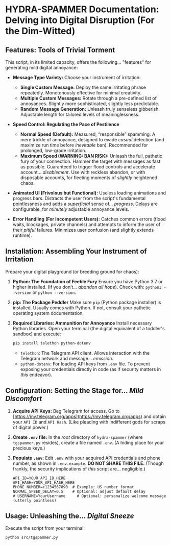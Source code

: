 # HYDRA-SPAMMER Documentation: Delving into Digital Disruption (For the Dim-Witted)

## Features: Tools of Trivial Torment

This script, in its limited capacity, offers the following… "features" for generating mild digital annoyance:

*   **Message Type Variety:** Choose your instrument of irritation:
    *   **Single Custom Message:** Deploy the same irritating phrase repeatedly. Monotonously effective for minimal creativity.
    *   **Multiple Custom Messages:**  Rotate through a pre-defined list of annoyances. Slightly more sophisticated, slightly less predictable.
    *   **Random Message Generation:** Unleash truly senseless gibberish. Adjustable length for tailored levels of meaninglessness.

*   **Speed Control: Regulating the Pace of Pestilence**
    *   **Normal Speed (Default):** Measured, “responsible” spamming.  A mere trickle of annoyance, designed to evade *casual* detection (and maximize run time before *inevitable* ban). Recommended for prolonged, low-grade irritation.
    *   **Maximum Speed (WARNING: BAN RISK):** Unleash the full, pathetic fury of your connection. Hammer the target with messages as fast as possible.  Guaranteed to trigger flood controls and accelerate account… *disablement*.  Use with reckless abandon, or with disposable accounts, for fleeting moments of *slightly* heightened chaos.

*   **Animated UI (Frivolous but Functional):** Useless loading animations and progress bars. Distracts the user from the script's fundamental pointlessness and adds a *superficial* sense of… *progress*.  Delays are configurable, for *minutely* adjustable annoyance levels.

*   **Error Handling (For Incompetent Users):** Catches common errors (flood waits, blockages, private channels) and attempts to inform the user of their *pitiful* failures. Minimizes user confusion (and slightly extends runtime).

## Installation: Assembling Your Instrument of Irritation

Prepare your digital playground (or breeding ground for chaos):

1.  **Python: The Foundation of Feeble Fury**
    Ensure you have Python 3.7 or higher installed. (If you don’t… *abandon all hope*). Check with: `python3 --version` or `python --version`.

2.  **pip: The Package Peddler**
    Make sure `pip` (Python package installer) is installed.  Usually comes with Python. If not, consult your pathetic operating system documentation.

3.  **Required Libraries: Ammunition for Annoyance**
    Install necessary Python libraries. Open your terminal (the digital equivalent of a toddler's sandbox) and execute:

    ```bash
    pip install telethon python-dotenv
    ```
    *   `telethon`: The Telegram API client. Allows interaction with the Telegram network and message… *emission*.
    *   `python-dotenv`: For loading API keys from `.env` file.  To prevent exposing your credentials directly in code (as if security matters in *this* endeavor).

## Configuration: Setting the Stage for… *Mild Discomfort*

1.  **Acquire API Keys:**  Beg Telegram for access. Go to [https://my.telegram.org/apps](https://my.telegram.org/apps) and obtain your `API ID` and `API Hash`. (Like pleading with indifferent gods for scraps of digital power.)

2.  **Create `.env` file:** In the *root* directory of `hydra-spammer` (where `tgspammer.py` resides), create a file named `.env`. (A hiding place for your precious keys.)

3.  **Populate `.env`:** Edit `.env` with your acquired API credentials and phone number, as shown in `.env.example`. **DO NOT SHARE THIS FILE.** (Though frankly, the security implications of *this* script are… negligible.)

    ```
    API_ID=YOUR_API_ID_HERE
    API_HASH=YOUR_API_HASH_HERE
    PHONE_NUMBER=+1234567890  # Example: US number format
    NORMAL_SPEED_DELAY=0.5    # Optional: adjust default delay
    # USERNAME=YourUsername     # Optional: personalize welcome message (utterly pointless)
    ```

## Usage: Unleashing the… *Digital Sneeze*

Execute the script from your terminal:

```bash
python src/tgspammer.py
